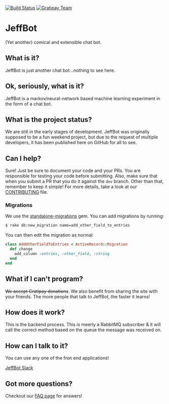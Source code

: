 [![Build Status](https://travis-ci.org/ARMmaster17/JeffBot.svg?branch=master)](https://travis-ci.org/ARMmaster17/JeffBot)
[![Gratipay Team](https://img.shields.io/gratipay/team/JeffBot-AI.svg?maxAge=2592000?style=flat-square)](https://gratipay.com/JeffBot-AI/)

# JeffBot
(Yet another) comical and extensible chat bot.

## What is it?
JeffBot is just another chat bot...nothing to see here.

## Ok, seriously, what is it?
JeffBot is a markov/neural-network based machine learning experiment in the form of a chat bot.

## What is the project status?
We are still in the early stages of development. JeffBot was originally supposed to be a fun weekend project, but due to the request of multiple developers, it has been published here on GitHub for all to see.

## Can I help?
Sure! Just be sure to document your code and your PRs. You are responsible for testing your code before submitting. Also, make sure that when you submit a PR that you do it against the `dev` branch. Other than that, remember to keep it simple! For more details, take a look at our [CONTRIBUTING](https://github.com/ARMmaster17/JeffBot/blob/master/CONTRIBUTING.md) file.

### Migrations
We use the [standalone-migrations](https://github.com/thuss/standalone-migrations) gem. You can add migrations by running:
```bash
$ rake db:new_migration name=add_other_field_to_entries
```
You can then edit the migration as normal:
```ruby
class AddOtherFieldToEntries < ActiveRecord::Migration
  def change
    add_column :entries, :other_field, :string
  end
end
```

## What if I can't program?
~~We accept Gratipay donations~~. We also benefit from sharing the site with your friends. The more people that talk to JeffBot, the faster it learns!

## How does it work?
This is the backend process. This is meerly a RabbitMQ subscriber & it will call the correct method based on the queue the message was received on.

## How can I talk to it?
You can use any one of the fron end applications!

[JeffBot Slack](https://github.com/FreekingDean/JeffBot-Slack)

## Got more questions?
Checkout our [FAQ page](https://github.com/ARMmaster17/JeffBot/wiki/FAQ) for answers!
